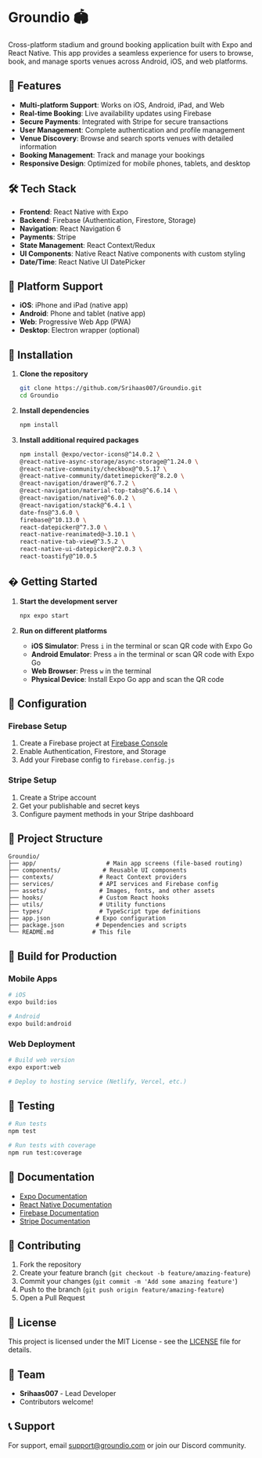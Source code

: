 # Groundio 🏟️

Cross-platform stadium and ground booking application built with Expo and React Native. This app provides a seamless experience for users to browse, book, and manage sports venues across Android, iOS, and web platforms.

## 🚀 Features

- **Multi-platform Support**: Works on iOS, Android, iPad, and Web
- **Real-time Booking**: Live availability updates using Firebase
- **Secure Payments**: Integrated with Stripe for secure transactions  
- **User Management**: Complete authentication and profile management
- **Venue Discovery**: Browse and search sports venues with detailed information
- **Booking Management**: Track and manage your bookings
- **Responsive Design**: Optimized for mobile phones, tablets, and desktop

## 🛠️ Tech Stack

- **Frontend**: React Native with Expo
- **Backend**: Firebase (Authentication, Firestore, Storage)
- **Navigation**: React Navigation 6
- **Payments**: Stripe
- **State Management**: React Context/Redux
- **UI Components**: Native React Native components with custom styling
- **Date/Time**: React Native UI DatePicker

## 📱 Platform Support

- **iOS**: iPhone and iPad (native app)
- **Android**: Phone and tablet (native app)
- **Web**: Progressive Web App (PWA)
- **Desktop**: Electron wrapper (optional)

## 🔧 Installation

1. **Clone the repository**
   ```bash
   git clone https://github.com/Srihaas007/Groundio.git
   cd Groundio
   ```

2. **Install dependencies**
   ```bash
   npm install
   ```

3. **Install additional required packages**
   ```bash
   npm install @expo/vector-icons@^14.0.2 \
   @react-native-async-storage/async-storage@^1.24.0 \
   @react-native-community/checkbox@^0.5.17 \
   @react-native-community/datetimepicker@^8.2.0 \
   @react-navigation/drawer@^6.7.2 \
   @react-navigation/material-top-tabs@^6.6.14 \
   @react-navigation/native@^6.0.2 \
   @react-navigation/stack@^6.4.1 \
   date-fns@^3.6.0 \
   firebase@^10.13.0 \
   react-datepicker@^7.3.0 \
   react-native-reanimated@~3.10.1 \
   react-native-tab-view@^3.5.2 \
   react-native-ui-datepicker@^2.0.3 \
   react-toastify@^10.0.5
   ```

## � Getting Started

1. **Start the development server**
   ```bash
   npx expo start
   ```

2. **Run on different platforms**
   - **iOS Simulator**: Press `i` in the terminal or scan QR code with Expo Go
   - **Android Emulator**: Press `a` in the terminal or scan QR code with Expo Go
   - **Web Browser**: Press `w` in the terminal
   - **Physical Device**: Install Expo Go app and scan the QR code

## 🔧 Configuration

### Firebase Setup
1. Create a Firebase project at [Firebase Console](https://console.firebase.google.com)
2. Enable Authentication, Firestore, and Storage
3. Add your Firebase config to `firebase.config.js`

### Stripe Setup
1. Create a Stripe account
2. Get your publishable and secret keys
3. Configure payment methods in your Stripe dashboard

## 📁 Project Structure

```
Groundio/
├── app/                    # Main app screens (file-based routing)
├── components/            # Reusable UI components
├── contexts/             # React Context providers
├── services/             # API services and Firebase config
├── assets/               # Images, fonts, and other assets
├── hooks/                # Custom React hooks
├── utils/                # Utility functions
├── types/                # TypeScript type definitions
├── app.json             # Expo configuration
├── package.json         # Dependencies and scripts
└── README.md           # This file
```

## 🔨 Build for Production

### Mobile Apps
```bash
# iOS
expo build:ios

# Android
expo build:android
```

### Web Deployment
```bash
# Build web version
expo export:web

# Deploy to hosting service (Netlify, Vercel, etc.)
```

## 🧪 Testing

```bash
# Run tests
npm test

# Run tests with coverage
npm run test:coverage
```

## 📖 Documentation

- [Expo Documentation](https://docs.expo.dev/)
- [React Native Documentation](https://reactnative.dev/docs/getting-started)
- [Firebase Documentation](https://firebase.google.com/docs)
- [Stripe Documentation](https://stripe.com/docs)

## 🤝 Contributing

1. Fork the repository
2. Create your feature branch (`git checkout -b feature/amazing-feature`)
3. Commit your changes (`git commit -m 'Add some amazing feature'`)
4. Push to the branch (`git push origin feature/amazing-feature`)
5. Open a Pull Request

## 📄 License

This project is licensed under the MIT License - see the [LICENSE](LICENSE) file for details.

## 👥 Team

- **Srihaas007** - Lead Developer
- Contributors welcome!

## 📞 Support

For support, email support@groundio.com or join our Discord community.
